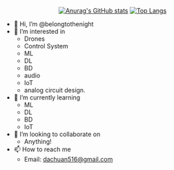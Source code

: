 <div align="center">
  
  <a href="">![Anurag's GitHub stats](https://github-readme-stats.vercel.app/api?username=belongtothenight&theme=codeSTACKr&show_icons=true)</a>
  <a href="">[![Top Langs](https://github-readme-stats.vercel.app/api/top-langs/?username=belongtothenight&theme=codeSTACKr)](https://github.com/anuraghazra/github-readme-stats)</a>

</div>

- 👋 Hi, I’m @belongtothenight
- 👀 I’m interested in 
  - Drones
  - Control System
  - ML
  - DL
  - BD
  - audio
  - IoT
  - analog circuit design.
- 🌱 I’m currently learning 
  - ML
  - DL
  - BD
  - IoT
- 💞️ I’m looking to collaborate on
  - Anything!
- 📫 How to reach me 
  - Email: dachuan516@gmail.com

<!---
belongtothenight/belongtothenight is a ✨ special ✨ repository because its `README.md` (this file) appears on your GitHub profile.
You can click the Preview link to take a look at your changes.
--->
